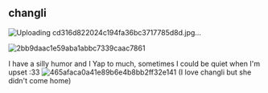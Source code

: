 ## changli

![Uploading cd316d822024c194fa36bc3717785d8d.jpg…]()

![2bb9daac1e59aba1abbc7339caac7861](https://github.com/user-attachments/assets/6b5ca296-08c1-461a-881a-e6bb597055de)

I have a silly humor and I Yap to much, sometimes I could be quiet when I'm upset :33 ![465afaca0a41e89b6e4b8bb2ff32e141](https://github.com/user-attachments/assets/61edb3ca-8ddf-446f-9387-60397d0c2c12)
(I love changli but she didn't come home) 
